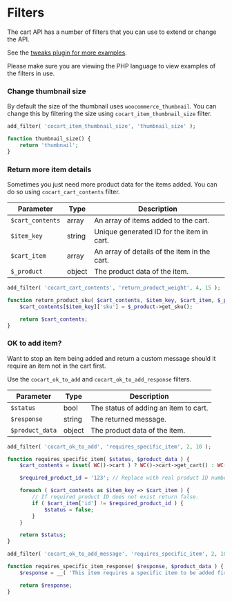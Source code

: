 # Filters #

The cart API has a number of filters that you can use to extend or change the API.

See the [tweaks plugin for more examples](https://github.com/co-cart/co-cart-tweaks).

<aside class="notice">
Please make sure you are viewing the PHP language to view examples of the filters in use.
</aside>

### Change thumbnail size ###

By default the size of the thumbnail uses `woocommerce_thumbnail`. You can change this by filtering the size using `cocart_item_thumbnail_size` filter.

```php
add_filter( 'cocart_item_thumbnail_size', 'thumbnail_size' );

function thumbnail_size() {
    return 'thumbnail';
}
```

### Return more item details ###

Sometimes you just need more product data for the items added. You can do so using `cocart_cart_contents` filter.

| Parameter | Type | Description |
| ------------ | -------------- | ------------ |
| `$cart_contents` | array | An array of items added to the cart. |
| `$item_key` | string | Unique generated ID for the item in cart. |
| `$cart_item` | array | An array of details of the item in the cart. |
| `$_product` | object | The product data of the item. |

```php
add_filter( 'cocart_cart_contents', 'return_product_weight', 4, 15 );

function return_product_sku( $cart_contents, $item_key, $cart_item, $_product ) {
    $cart_contents[$item_key]['sku'] = $_product->get_sku();

    return $cart_contents;
}
```

### OK to add item? ###

Want to stop an item being added and return a custom message should it require an item not in the cart first.

Use the `cocart_ok_to_add` and `cocart_ok_to_add_response` filters.

| Parameter | Type | Description |
| ------------ | -------------- | ------------ |
| `$status` | bool | The status of adding an item to cart. |
| `$response` | string | The returned message. |
| `$product_data` | object | The product data of the item. |

```php
add_filter( 'cocart_ok_to_add', 'requires_specific_item', 2, 10 );

function requires_specific_item( $status, $product_data ) {
    $cart_contents = isset( WC()->cart ) ? WC()->cart->get_cart() : WC()->session->cart;

    $required_product_id = '123'; // Replace with real product ID number.

    foreach ( $cart_contents as $item_key => $cart_item ) { 
        // If required product ID does not exist return false.
        if ( $cart_item['id'] != $required_product_id ) {
            $status = false;
        }
    }

    return $status;
}
```

```php
add_filter( 'cocart_ok_to_add_message', 'requires_specific_item', 2, 10 );

function requires_specific_item_response( $response, $product_data ) {
    $response = __( 'This item requires a specific item to be added first to the cart.' );

    return $response;
}
```
